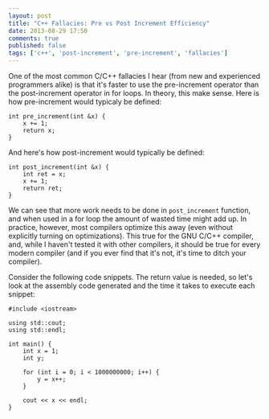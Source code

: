 ```yaml
---
layout: post
title: "C++ Fallacies: Pre vs Post Increment Efficiency"
date: 2013-08-29 17:50
comments: true
published: false
tags: ['c++', 'post-increment', 'pre-increment', 'fallacies']
---
```


One of the most common C/C++ fallacies I hear (from new and experienced programmers alike) is that it's faster to use the pre-increment operator than the post-increment operator in for loops. In theory, this make sense. Here is how pre-increment would typicaly be defined:

    int pre_increment(int &x) {
        x += 1;
        return x;
    }

And here's how post-increment would typically be defined:

    int post_increment(int &x) {
        int ret = x;
        x += 1;
        return ret;
    }

We can see that more work needs to be done in `post_increment` function, and when used in a for loop the amount of wasted time might add up. In practice, however, most compilers optimize this away (even without explicitly turning on optimizations). This true for the GNU C/C++ compiler, and, while I haven't tested it with other compilers, it should be true for every modern compiler (and if you ever find that it's not, it's time to ditch your compiler).

Consider the following code snippets. The return value is needed, so let's look at the assembly code generated and the time it takes to execute each snippet:

    #include <iostream>

    using std::cout;
    using std::endl;

    int main() {
        int x = 1;
        int y;

        for (int i = 0; i < 1000000000; i++) {
            y = x++;
        }

        cout << x << endl;
    }
